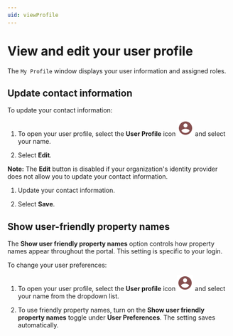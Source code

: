 ```yaml
---
uid: viewProfile
---
```


# View and edit your user profile

The `My Profile` window displays your user information and assigned roles.

## Update contact information

To update your contact information:

1. To open your user profile, select the **User Profile** icon ![User Profile icon](../../_icons/custom/account-circle.svg) and select your name.

1. Select **Edit**.

**Note:** The **Edit** button is disabled if your organization's identity provider does not allow you to update your contact information.

1. Update your contact information.

1. Select **Save**.

## Show user-friendly property names

The **Show user friendly property names** option controls how property names appear throughout the portal. This setting is specific to your login.

To change your user preferences:

1. To open your user profile, select the **User profile** icon ![User Profile icon](../../_icons/custom/account-circle.svg) and select your name from the dropdown list.

1. To use friendly property names, turn on the **Show user friendly property names** toggle under **User Preferences**. The setting saves automatically.
